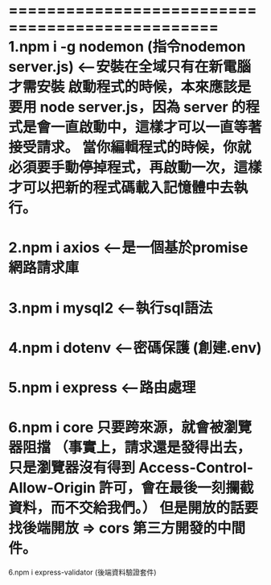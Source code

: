 ================================================
1.npm i -g nodemon (指令nodemon server.js) <--安裝在全域只有在新電腦才需安裝
啟動程式的時候，本來應該是要用 node server.js，因為 server 的程式是會一直啟動中，這樣才可以一直等著接受請求。
當你編輯程式的時候，你就必須要手動停掉程式，再啟動一次，這樣才可以把新的程式碼載入記憶體中去執行。
================================================
2.npm i axios <--是一個基於promise 網路請求庫
================================================
3.npm i mysql2 <--執行sql語法
================================================
4.npm i dotenv <--密碼保護 (創建.env)
================================================
5.npm i express <--路由處理
================================================
6.npm i core
只要跨來源，就會被瀏覽器阻擋 （事實上，請求還是發得出去，只是瀏覽器沒有得到 Access-Control-Allow-Origin 許可，會在最後一刻攔截資料，而不交給我們。）
但是開放的話要找後端開放 => cors 第三方開發的中間件。
================================================
6.npm i express-validator (後端資料驗證套件)
